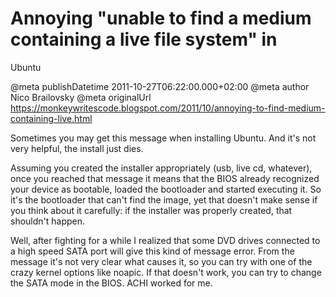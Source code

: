 # Annoying "unable to find a medium containing a live file system" in
Ubuntu

@meta publishDatetime 2011-10-27T06:22:00.000+02:00
@meta author Nico Brailovsky
@meta originalUrl https://monkeywritescode.blogspot.com/2011/10/annoying-to-find-medium-containing-live.html

Sometimes you may get this message when installing Ubuntu. And it's not very helpful, the install just dies.

Assuming you created the installer appropriately (usb, live cd, whatever), once you reached that message it means that the BIOS already recognized your device as bootable, loaded the bootloader and started executing it. So it's the bootloader that can't find the image, yet that doesn't make sense if you think about it carefully: if the installer was properly created, that shouldn't happen.

Well, after fighting for a while I realized that some DVD drives connected to a high speed SATA port will give this kind of message error. From the message it's not very clear what causes it, so you can try with one of the crazy kernel options like noapic. If that doesn't work, you can try to change the SATA mode in the BIOS. ACHI worked for me.

